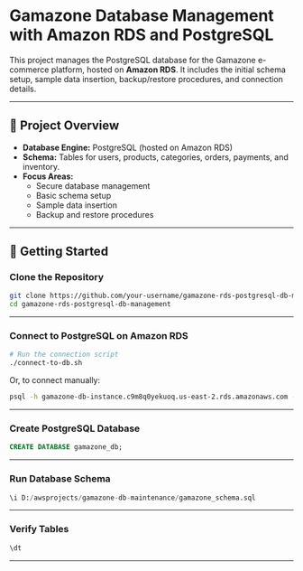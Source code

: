 
# Gamazone Database Management with Amazon RDS and PostgreSQL
This project manages the PostgreSQL database for the Gamazone e-commerce platform, hosted on **Amazon RDS**. It includes the initial schema setup, sample data insertion, backup/restore procedures, and connection details.

---

## 🎯 Project Overview
- **Database Engine:** PostgreSQL (hosted on Amazon RDS)
- **Schema:** Tables for users, products, categories, orders, payments, and inventory.
- **Focus Areas:**
  - Secure database management
  - Basic schema setup
  - Sample data insertion
  - Backup and restore procedures

---

## 🚀 Getting Started

### Clone the Repository
```bash
git clone https://github.com/your-username/gamazone-rds-postgresql-db-management.git
cd gamazone-rds-postgresql-db-management
```

---

### Connect to PostgreSQL on Amazon RDS
```bash
# Run the connection script
./connect-to-db.sh
```
Or, to connect manually:
```bash
psql -h gamazone-db-instance.c9m8q0yekuoq.us-east-2.rds.amazonaws.com -U gamazone_admin -d gamazone_db
```

---

### Create PostgreSQL Database
```sql
CREATE DATABASE gamazone_db;
```

---

### Run Database Schema
```sql
\i D:/awsprojects/gamazone-db-maintenance/gamazone_schema.sql
```

---

### Verify Tables
```sql
\dt
```

---

